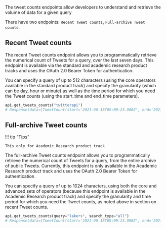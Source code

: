 The tweet counts endpoints allow developers to understand and retrieve the volume of data for a given query

There have two endpoints: `Recent Tweet counts`, `Full-archive Tweet counts`.


## Recent Tweet counts

The recent Tweet counts endpoint allows you to programmatically retrieve the numerical count of Tweets for a query, over the last seven days. 
This endpoint is available via the standard and academic research product tracks and uses the OAuth 2.0 Bearer Token for authentication.

You can specify a query of up to 512 characters (using the core operators available in the standard product track) and specify the granularity (which can be day, hour or minute) as well as the time period for which you need the Tweet counts (using the start_time and end_time parameters).

```python
api.get_tweets_counts("twitterapi")
# Response(data=[TweetCount(start='2021-06-18T09:09:23.000Z', end='2021-06-18T10:00:00.000Z', tweet_count=15), TweetCount(start='2021-06-18T10:00:00.000Z', end='2021-06-18T11:00:00.000Z', tweet_count=36)...])
```

## Full-archive Tweet counts

!!! tip "Tips"
    
    This only for Academic Research product track

The full-archive Tweet counts endpoint allows you to programmatically retrieve the numerical count of Tweets for a query, from the entire archive of public Tweets. Currently, this endpoint is only available in the Academic Research product track and uses the OAuth 2.0 Bearer Token for authentication.

You can specify a query of up to 1024 characters, using both the core and advanced sets of operators (because this endpoint is available in the Academic Research product track) and specify the granularity and time period for which you need the Tweet counts, as noted above in section on recent Tweet counts. 

```python
api.get_tweets_counts(query="lakers", search_type="all")
# Response(data=[TweetCount(start='2021-06-18T09:09:23.000Z', end='2021-06-18T10:00:00.000Z', tweet_count=15), TweetCount(start='2021-06-18T10:00:00.000Z', end='2021-06-18T11:00:00.000Z', tweet_count=36)...])
```
